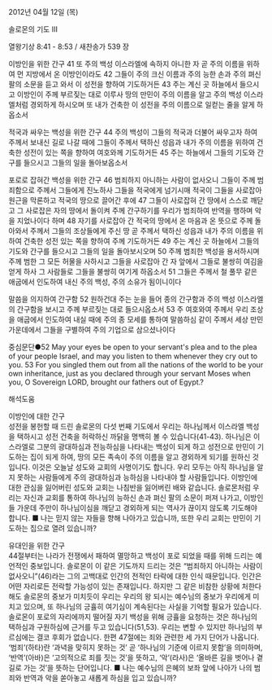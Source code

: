 2012년 04월 12일 (목)

솔로몬의 기도 Ⅲ



열왕기상 8:41 - 8:53 / 새찬송가 539 장


이방인을 위한 간구
41 또 주의 백성 이스라엘에 속하지 아니한 자 곧 주의 이름을 위하여 먼 지방에서 온 이방인이라도 42 그들이 주의 크신 이름과 주의 능한 손과 주의 펴신 팔의 소문을 듣고 와서 이 성전을 향하여 기도하거든 43 주는 계신 곳 하늘에서 들으시고 이방인이 주께 부르짖는 대로 이루사 땅의 만민이 주의 이름을 알고 주의 백성 이스라엘처럼 경외하게 하시오며 또 내가 건축한 이 성전을 주의 이름으로 일컫는 줄을 알게 하옵소서

적국과 싸우는 백성을 위한 간구
44 주의 백성이 그들의 적국과 더불어 싸우고자 하여 주께서 보내신 길로 나갈 때에 그들이 주께서 택하신 성읍과 내가 주의 이름을 위하여 건축한 성전이 있는 쪽을 향하여 여호와께 기도하거든 45 주는 하늘에서 그들의 기도와 간구를 들으시고 그들의 일을 돌아보옵소서

포로로 잡혀간 백성을 위한 간구
46 범죄하지 아니하는 사람이 없사오니 그들이 주께 범죄함으로 주께서 그들에게 진노하사 그들을 적국에게 넘기시매 적국이 그들을 사로잡아 원근을 막론하고 적국의 땅으로 끌어간 후에 47 그들이 사로잡혀 간 땅에서 스스로 깨닫고 그 사로잡은 자의 땅에서 돌이켜 주께 간구하기를 우리가 범죄하여 반역을 행하며 악을 지었나이다 하며 48 자기를 사로잡아 간 적국의 땅에서 온 마음과 온 뜻으로 주께 돌아와서 주께서 그들의 조상들에게 주신 땅 곧 주께서 택하신 성읍과 내가 주의 이름을 위하여 건축한 성전 있는 쪽을 향하여 주께 기도하거든 49 주는 계신 곳 하늘에서 그들의 기도와 간구를 들으시고 그들의 일을 돌아보시오며 50 주께 범죄한 백성을 용서하시며 주께 범한 그 모든 허물을 사하시고 그들을 사로잡아 간 자 앞에서 그들로 불쌍히 여김을 얻게 하사 그 사람들로 그들을 불쌍히 여기게 하옵소서 51 그들은 주께서 철 풀무 같은 애굽에서 인도하여 내신 주의 백성, 주의 소유가 됨이니이다

말씀을 의지하여 간구함
52 원하건대 주는 눈을 들어 종의 간구함과 주의 백성 이스라엘의 간구함을 보시고 주께 부르짖는 대로 들으시옵소서 53 주 여호와여 주께서 우리 조상을 애굽에서 인도하여 내실 때에 주의 종 모세를 통하여 말씀하심 같이 주께서 세상 만민 가운데에서 그들을 구별하여 주의 기업으로 삼으셨나이다

중심문단●52 May your eyes be open to your servant's plea and to the plea of your people Israel, and may you listen to them whenever they cry out to you. 53 For you singled them out from all the nations of the world to be your own inheritance, just as you declared through your servant Moses when you, O Sovereign LORD, brought our fathers out of Egypt.?

해석도움





이방인에 대한 간구  
성전을 봉헌할 때 드린 솔로몬의 다섯 번째 기도에서 우리는 하나님께서 이스라엘 백성을 택하시고 성전 건축을 허락하신 까닭을 명백히 볼 수 있습니다(41-43). 하나님은 이스라엘로 그분의 광대하심과 전능하심을 나타내는 백성이 되게 하고 성전으로 만민이 기도하는 집이 되게 하여, 땅의 모든 족속이 주의 이름을 알고 경외하게 되기를 원하신 것입니다. 이것은 오늘날 성도와 교회의 사명이기도 합니다. 우리 모두는 아직 하나님을 알지 못하는 사람들에게 주의 광대하심과 능하심을 나타내야 할 사람들입니다. 이방인에 대한 관심을 잃어버린 성도와 교회는 나침반을 잃어버린 배와 같습니다. 솔로몬처럼 우리는 자신과 교회를 통하여 하나님의 능하신 손과 펴신 팔의 소문이 퍼져 나가고, 이방인들 가운데 주만이 하나님이심을 깨닫고 경외하게 되는 역사가 끊이지 않도록 기도해야 합니다.
■ 나는 믿지 않는 자들을 향해 나아가고 있습니까, 또한 우리 교회는 만민이 기도하는 집으로 열려 있습니까?

유대인을 위한 간구  
44절부터는 나라가 전쟁에서 패하여 멸망하고 백성이 포로 되었을 때를 위해 드리는 예언적인 중보입니다. 솔로몬이 이 같은 기도까지 드리는 것은 “범죄하지 아니하는 사람이 없사오니”(46)라는 그의 고백대로 인간의 전적인 타락에 대한 인식 때문입니다. 인간은 어떤 자리로든 전락할 가능성이 있는 존재입니다. 하지만 그 같은 비참한 상황에 처한다 해도 솔로몬의 중보가 미치듯이 우리는 우리의 왕 되시는 예수님의 중보가 우리에게 미치고 있으며, 또 하나님의 긍휼히 여기심이 계속된다는 사실을 기억할 필요가 있습니다. 솔로몬이 포로의 자리에까지 떨어질 자기 백성을 위해 긍휼을 요청하는 것은 하나님의 택하심과 구원하심에 근거를 두고 있습니다(51,53). 우리는 변할 수 있지만 하나님의 부르심에는 결코 후회가 없습니다. 한편 47절에는 죄와 관련한 세 가지 단어가 나옵니다. ‘범죄’(하타)란 ‘과녁을 맞히지 못하는 것’ 곧 ‘하나님의 기준에 이르지 못함’을 의미하며, ‘반역’(아바)은 ‘고의적으로 죄를 짓는 것’을 뜻하고, ‘악’(라사)은 ‘올바른 길을 벗어나 곁길로 가는 것’을 뜻하는 단어입니다.
■ 나는 예수님의 은혜의 보좌 앞에 나아가 나의 범죄와 반역과 악을 쏟아놓고 새롭게 하심을 입고 있습니까?